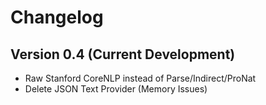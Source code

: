# Changelog

## Version 0.4 (Current Development)
* Raw Stanford CoreNLP instead of Parse/Indirect/ProNat
* Delete JSON Text Provider (Memory Issues)
